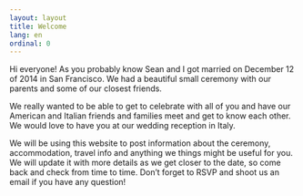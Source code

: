 ```yaml
---
layout: layout
title: Welcome
lang: en
ordinal: 0
---
```

  Hi everyone! As you probably know Sean and I got married on December 12 of 2014 in San Francisco. We had a beautiful small ceremony with our parents and some of our closest friends.  

  We really wanted to be able to get to celebrate with all of you and have our American and Italian friends and families meet and get to know each other. We would love to have you at our wedding reception in Italy.  

  We will be using this website to post information about the ceremony, accommodation, travel info and anything we things might be useful for you.  
  We will update it with more details as we get closer to the date, so come back and check from time to time. Don’t forget to RSVP and shoot us an email if you have any question!  

